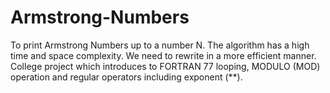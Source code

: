 # Armstrong-Numbers
To print Armstrong Numbers up to a number N. The algorithm has a high time and space complexity. 
We need to rewrite in a more efficient manner. College project which introduces to FORTRAN 77 looping, MODULO (MOD) operation
and regular operators including exponent (**).
